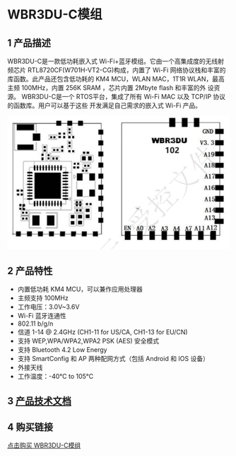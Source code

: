 

# WBR3DU-C模组


## 1 产品描述
WBR3DU-C是一款低功耗嵌入式 Wi-Fi+蓝牙模组。它由一个高集成度的无线射频芯片
RTL8720CF(W701H-VT2-CG)构成，内置了 Wi-Fi 网络协议栈和丰富的库函数。此产品还包含低功耗的 KM4
MCU，WLAN MAC，1T1R WLAN，最高主频 100MHz，内置 256K SRAM ，芯片内置 2Mbyte flash 和丰富的外
设资源。
WBR3DU-C是一个 RTOS平台，集成了所有 Wi-Fi MAC 以及 TCP/IP 协议的函数库。用户可以基于这些
开发满足自己需求的嵌入式 Wi-Fi 产品。

![8720cf](/assets/images/8720CF/8720cf.png)

## 2 产品特性
- 内置低功耗 KM4 MCU，可以兼作应用处理器
- 主频支持 100MHz
- 工作电压：3.0V~3.6V
- Wi-Fi 蓝牙连通性
- 802.11 b/g/n
- 信道 1-14 @ 2.4GHz (CH1-11 for US/CA, CH1-13 for EU/CN)
- 支持 WEP,WPA/WPA2,WPA2 PSK (AES) 安全模式
- 支持 Bluetooth 4.2 Low Energy
- 支持 SmartConfig 和 AP 两种配网方式（包括 Android 和 IOS 设备）
- 外接天线
- 工作温度：-40℃ to 105℃


##  3 [产品技术文档](../../services_support/8720cf/WBR3DU-C_datasheet.md)
<!-- [点击进入查看WBR3DU-C模组介绍](../../services_support/8720cf/WBR3DU-C_datasheet.md)

##  3 模组介绍
[点击进入查看WBR3DU-C模组介绍](../../services_support/8720cf/WBR3DU-C_datasheet.md) 

## 4 规格书下载
[点击下载 WBR3DU-C模组规格书](../../download/8720cf/8720cf_datasheet.md)-->

## 4 购买链接
[点击购买 WBR3DU-C模组](../../buy_sample/model.md#rtl8720cf)